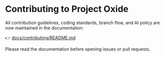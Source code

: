 # Contributing to Project Oxide

All contribution guidelines, coding standards, branch flow, and AI policy are now maintained in the documentation:

👉 [docs/contributing/README.md](docs/contributing/README.md)

Please read the documentation before opening issues or pull requests.

